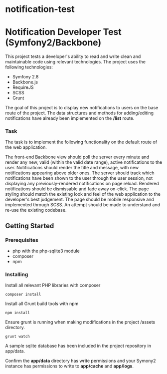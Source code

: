 # notification-test
# Notification Developer Test (Symfony2/Backbone)

This project tests a developer's ability to read and write clean and maintainable code using relevant technologies. The project uses the following technologies:
* Symfony 2.8
* Backbone.js
* RequireJS
* SCSS
* Grunt

The goal of this project is to display new notifications to users on the base route of the project. The data structures and methods for adding/editing notifications have already been implemented on the **/list** route.

### Task

The task is to implement the following functionality on the default route of the web application.

The front-end Backbone view should poll the server every minute and render any new, valid (within the valid date range), active notifications to the user. Notifications should render the title and message, with new notifications appearing above older ones. The server should track which notifications have been shown to the user through the user session, not displaying any previously-rendered notifications on page reload. Rendered notifications should be dismissable and fade away on-click. The page styling should match the existing look and feel of the web application to the developer's best judgement. The page should be mobile responsive and implemented through SCSS. An attempt should be made to understand and re-use the existing codebase.

## Getting Started

### Prerequisites

* php with the php-sqlite3 module
* composer
* npm

### Installing


Install all relevant PHP libraries with composer

```
composer install
```

Install all Grunt build tools with npm

```
npm install
```

Ensure grunt is running when making modifications in the project /assets directory.

```
grunt watch
```

A sample sqlite database has been included in the project repository in app/data.

Confirm the **app/data** directory has write permissions and your Symony2 instance has permissions to write to **app/cache** and **app/logs**.
